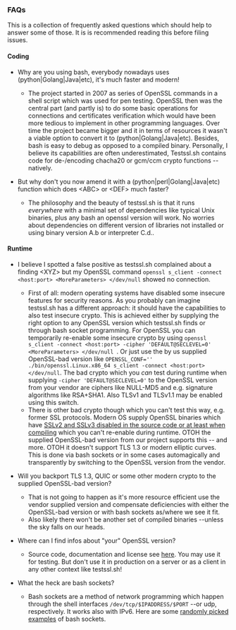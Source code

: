 ### FAQs

This is a collection of frequently asked questions which should help to answer some of those. It is is recommended reading this before filing issues.

#### Coding

* Why are you using bash, everybody nowadays uses (python|Golang|Java|etc), it's much faster and modern!
   * The project started in 2007 as series of OpenSSL commands in a shell script which was used for pen testing. OpenSSL then was the central part (and partly is) to do some basic operations for connections and certificates verification which would have been more tedious to implement in other programming languages. Over time the project became bigger and it in terms of resources it wasn't a viable option to convert it to (python|Golang|Java|etc). Besides, bash is easy to debug as opposed to a compiled binary. Personally, I believe its capabilities are often underestimated, Testssl.sh contains code for de-/encoding chacha20 or gcm/ccm crypto functions --natively.

* But why don't you now amend it with a (python|perl|Golang|Java|etc) function which does \<ABC\> or \<DEF\> much faster?
   * The philosophy and the beauty of testssl.sh is that it runs *everywhere* with a minimal set of dependencies like typical Unix binaries, plus any bash an openssl version will work. No worries about dependencies on different version of libraries not installed or using binary version A.b or interpreter C.d..


#### Runtime

* I believe I spotted a false positive as testssl.sh complained about a finding \<XYZ\> but my OpenSSL command `openssl s_client -connect <host:port> <MoreParameters> </dev/null` showed no connection.
   * First of all: modern operating systems have disabled some insecure features for security reasons. As you probably can imagine testssl.sh has a different approach: it should have the capabilities to also test insecure crypto. This is achieved either by supplying the right option to any OpenSSL version which testssl.sh finds or through bash socket programming. For OpenSSL you can temporarily re-enable some insecure crypto by using `openssl s_client -connect <host:port> -cipher 'DEFAULT@SECLEVEL=0' <MoreParameters> </dev/null `. Or just use the by us supplied OpenSSL-bad version like `OPENSSL_CONF='' ./bin/openssl.Linux.x86_64 s_client -connect <host:port> </dev/null`. The bad crypto which you *can* test during runtime when supplying `-cipher 'DEFAULT@SECLEVEL=0'` to the OpenSSL version from your vendor are ciphers like NULL-MD5 and e.g. signature algorithms like RSA+SHA1. Also TLSv1 and TLSv1.1 may be enabled using this switch.
   * There is other bad crypto though which you can't test this way, e.g. former SSL protocols. Modern OS supply OpenSSL binaries which have [SSLv2 and SSLv3 disabled in the source code or at least when compiling](https://docs.openssl.org/3.3/man7/ossl-guide-tls-introduction/#what-is-tls) which you can't re-enable during runtime. OTOH the supplied OpenSSL-bad version from our project supports this -- and more. OTOH it doesn't support TLS 1.3 or modern elliptic curves. This is done via bash sockets or in some cases automagically and transparently by switching to the OpenSSL version from the vendor.

* Will you backport TLS 1.3, QUIC or some other modern crypto to the supplied OpenSSL-bad version?
  * That is not going to happen as it's more resource efficient use the vendor supplied version and compensate deficiencies with either the OpenSSL-bad version or with bash sockets as/where we see it fit.
  * Also likely there won't be another set of compiled binaries --unless the sky falls on our heads.

* Where can I find infos about "your" OpenSSL version?
  * Source code, documentation and license see [here](https://github.com/testssl/openssl-1.0.2.bad). You may use it for testing. But don't use it in production on a server or as a client in any other context like testssl.sh!

* What the heck are bash sockets?
   * Bash sockets are a method of network programming which happen through the shell interfaces `/dev/tcp/$IPADDRESS/$PORT` --or udp, respectively. It works also with IPv6. Here are some [randomly picked examples](https://www.xmodulo.com/tcp-udp-socket-bash-shell.html) of bash sockets.
